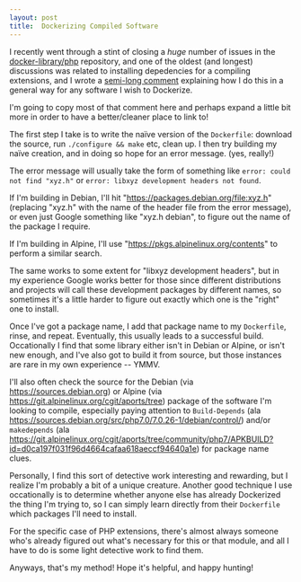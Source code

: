 ```yaml
---
layout: post
title:  Dockerizing Compiled Software
---
```


I recently went through a stint of closing a *huge* number of issues in the [docker-library/php](https://github.com/docker-library/php) repository, and one of the oldest (and longest) discussions was related to installing depedencies for a compiling extensions, and I wrote a [semi-long comment](https://github.com/docker-library/php/issues/75#issuecomment-353673374) explaining how I do this in a general way for any software I wish to Dockerize.

I'm going to copy most of that comment here and perhaps expand a little bit more in order to have a better/cleaner place to link to!

The first step I take is to write the naïve version of the `Dockerfile`: download the source, run `./configure && make` etc, clean up.  I then try building my naïve creation, and in doing so hope for an error message. (yes, really!)

The error message will usually take the form of something like `error: could not find "xyz.h"` or `error: libxyz development headers not found`.

If I'm building in Debian, I'll hit "https://packages.debian.org/file:xyz.h" (replacing "xyz.h" with the name of the header file from the error message), or even just Google something like "xyz.h debian", to figure out the name of the package I require.

If I'm building in Alpine, I'll use "https://pkgs.alpinelinux.org/contents" to perform a similar search.

The same works to some extent for "libxyz development headers", but in my experience Google works better for those since different distributions and projects will call these development packages by different names, so sometimes it's a little harder to figure out exactly which one is the "right" one to install.

Once I've got a package name, I add that package name to my `Dockerfile`, rinse, and repeat.  Eventually, this usually leads to a successful build.  Occationally I find that some library either isn't in Debian or Alpine, or isn't new enough, and I've also got to build it from source, but those instances are rare in my own experience -- YMMV.

I'll also often check the source for the Debian (via https://sources.debian.org) or Alpine (via https://git.alpinelinux.org/cgit/aports/tree) package of the software I'm looking to compile, especially paying attention to `Build-Depends` (ala https://sources.debian.org/src/php7.0/7.0.26-1/debian/control/) and/or `makedepends` (ala https://git.alpinelinux.org/cgit/aports/tree/community/php7/APKBUILD?id=d0ca197f031f96d4664cafaa618aeccf94640a1e) for package name clues.

Personally, I find this sort of detective work interesting and rewarding, but I realize I'm probably a bit of a unique creature.  Another good technique I use occationally is to determine whether anyone else has already Dockerized the thing I'm trying to, so I can simply learn directly from their `Dockerfile` which packages I'll need to install.

For the specific case of PHP extensions, there's almost always someone who's already figured out what's necessary for this or that module, and all I have to do is some light detective work to find them.

Anyways, that's my method!  Hope it's helpful, and happy hunting!
